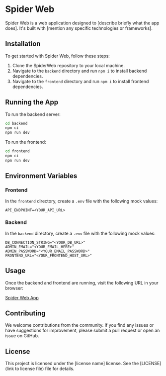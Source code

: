 # Spider Web

Spider Web is a web application designed to [describe briefly what the app does]. It's built with [mention any specific technologies or frameworks].

## Installation

To get started with Spider Web, follow these steps:

1. Clone the SpiderWeb repository to your local machine.
2. Navigate to the `backend` directory and run `npm i` to install backend dependencies.
3. Navigate to the `frontend` directory and run `npm i` to install frontend dependencies.

## Running the App

To run the backend server:

```bash
cd backend
npm ci
npm run dev
```

To run the frontend:

```bash
cd frontend
npm ci
npm run dev
```

## Environment Variables

### Frontend

In the `frontend` directory, create a `.env` file with the following mock values:

```
API_ENDPOINT=<YOUR_API_URL>
```

### Backend

In the `backend` directory, create a `.env` file with the following mock values:

```
DB_CONNECTION_STRING="<YOUR_DB_URL>"
ADMIN_EMAIL="<YOUR_EMAIL_HERE>"
ADMIN_PASSWORD="<YOUR_EMAIL_PASSWORD>"
FRONTEND_URL="<YOUR_FRONTEND_HOST_URL>"
```

## Usage

Once the backend and frontend are running, visit the following URL in your browser:

[Spider Web App](http://34.243.246.150.nip.io)

## Contributing

We welcome contributions from the community. If you find any issues or have suggestions for improvement, please submit a pull request or open an issue on GitHub.

## License

This project is licensed under the [license name] license. See the [LICENSE](link to license file) file for details.
